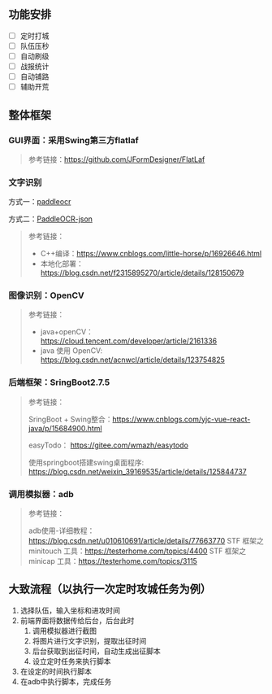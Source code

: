 ## 功能安排

- [ ] 定时打城
- [ ] 队伍压秒
- [ ] 自动刷级
- [ ] 战报统计
- [ ] 自动铺路
- [ ] 辅助开荒

## 整体框架

### GUI界面：采用Swing第三方flatlaf

> 参考链接：https://github.com/JFormDesigner/FlatLaf

### 文字识别

方式一：[paddleocr](https://github.com/jiangnanboy/java-springboot-paddleocr)

方式二：[PaddleOCR-json](https://github.com/hiroi-sora/PaddleOCR-json)

> 参考链接：
>
> - C++编译：https://www.cnblogs.com/little-horse/p/16926646.html
> - 本地化部署：https://blog.csdn.net/f2315895270/article/details/128150679

### 图像识别：OpenCV

> 参考链接：
>
> - java+openCV：https://cloud.tencent.com/developer/article/2161336
> - java 使用 OpenCV: https://blog.csdn.net/acnwcl/article/details/123754825

### 后端框架：SringBoot2.7.5

> 参考链接：
>
> SringBoot + Swing整合：https://www.cnblogs.com/yjc-vue-react-java/p/15684900.html
>
> easyTodo： https://gitee.com/wmazh/easytodo
>
> 使用springboot搭建swing桌面程序: https://blog.csdn.net/weixin_39169535/article/details/125844737

### 调用模拟器：adb

> 参考链接：
>
> adb使用-详细教程：https://blog.csdn.net/u010610691/article/details/77663770
> STF 框架之 minitouch 工具：https://testerhome.com/topics/4400
> STF 框架之 minicap 工具：https://testerhome.com/topics/3115

## 大致流程（以执行一次定时攻城任务为例）

1. 选择队伍，输入坐标和进攻时间
2. 前端界面将数据传给后台，后台此时
   1. 调用模拟器进行截图
   2. 将图片进行文字识别，提取出征时间
   3. 后台获取到出征时间，自动生成出征脚本
   4. 设立定时任务来执行脚本
3. 在设定的时间执行脚本
4. 在adb中执行脚本，完成任务
